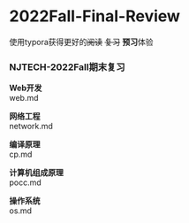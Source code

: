 # 2022Fall-Final-Review

使用typora获得更好的~~阅读~~ ~~复习~~ **预习**体验

### NJTECH-2022Fall期末复习 <br>
**Web开发** <br>
web.md <br>

**网络工程** <br>network.md<br>

**编译原理**<br>
cp.md<br>

**计算机组成原理**<br>
pocc.md <br>

**操作系统**<br>
os.md<br>



